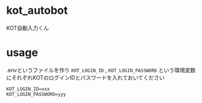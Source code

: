 # kot_autobot
KOT自動入力くん

# usage

.envというファイルを作り `KOT_LOGIN_ID` , `KOT_LOGIN_PASSWORD` という環境変数にそれぞれKOTのログインIDとパスワードを入れておいてください

```
KOT_LOGIN_ID=xxx
KOT_LOGIN_PASSWORD=yyy
```

